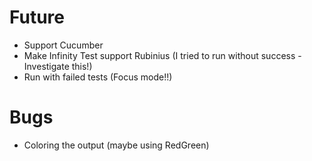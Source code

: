 Future
======

- Support Cucumber
- Make Infinity Test support Rubinius (I tried to run without success - Investigate this!)
- Run with failed tests (Focus mode!!)

Bugs
====

- Coloring the output (maybe using RedGreen)
